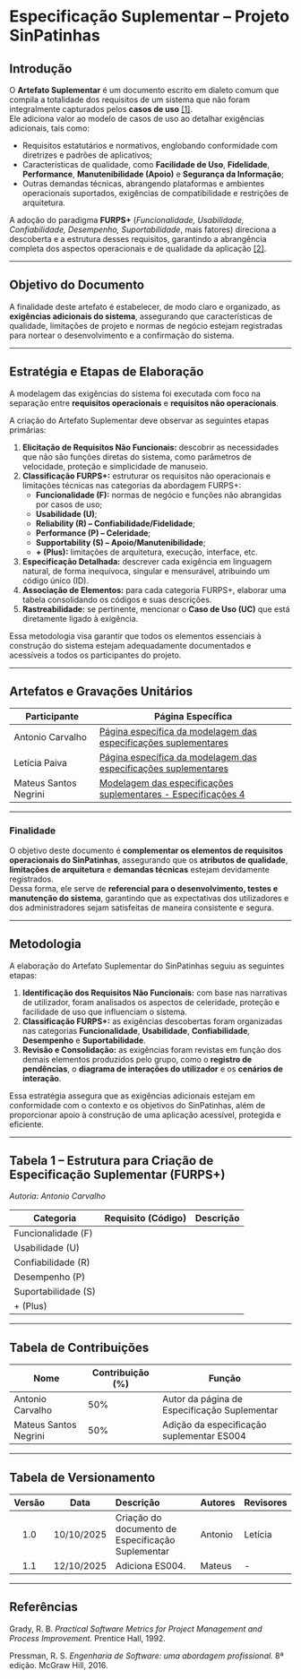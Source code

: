 # Especificação Suplementar – Projeto SinPatinhas

## Introdução

O **Artefato Suplementar** é um documento escrito em dialeto comum que compila a totalidade dos requisitos de um sistema que não foram integralmente capturados pelos **casos de uso** <a id="anchor_1" href="#REF1">[1]</a>.  
Ele adiciona valor ao modelo de casos de uso ao detalhar exigências adicionais, tais como:

- Requisitos estatutários e normativos, englobando conformidade com diretrizes e padrões de aplicativos;  
- Características de qualidade, como **Facilidade de Uso**, **Fidelidade**, **Performance**, **Manutenibilidade (Apoio)** e **Segurança da Informação**;  
- Outras demandas técnicas, abrangendo plataformas e ambientes operacionais suportados, exigências de compatibilidade e restrições de arquitetura.

A adoção do paradigma **FURPS+** (*Funcionalidade, Usabilidade, Confiabilidade, Desempenho, Suportabilidade*, mais fatores) direciona a descoberta e a estrutura desses requisitos, garantindo a abrangência completa dos aspectos operacionais e de qualidade da aplicação <a id="anchor_2" href="#REF2">[2]</a>.

---

## Objetivo do Documento

A finalidade deste artefato é estabelecer, de modo claro e organizado, as **exigências adicionais do sistema**, assegurando que características de qualidade, limitações de projeto e normas de negócio estejam registradas para nortear o desenvolvimento e a confirmação do sistema.

---

## Estratégia e Etapas de Elaboração

A modelagem das exigências do sistema foi executada com foco na separação entre **requisitos operacionais** e **requisitos não operacionais**.

A criação do Artefato Suplementar deve observar as seguintes etapas primárias:

1. **Elicitação de Requisitos Não Funcionais:** descobrir as necessidades que não são funções diretas do sistema, como parâmetros de velocidade, proteção e simplicidade de manuseio.  
2. **Classificação FURPS+:** estruturar os requisitos não operacionais e limitações técnicas nas categorias da abordagem FURPS+:  
   - **Funcionalidade (F):** normas de negócio e funções não abrangidas por casos de uso;  
   - **Usabilidade (U)**;  
   - **Reliability (R) – Confiabilidade/Fidelidade**;  
   - **Performance (P) – Celeridade**;  
   - **Supportability (S) – Apoio/Manutenibilidade**;  
   - **+ (Plus):** limitações de arquitetura, execução, interface, etc.  
3. **Especificação Detalhada:** descrever cada exigência em linguagem natural, de forma inequívoca, singular e mensurável, atribuindo um código único (ID).  
4. **Associação de Elementos:** para cada categoria FURPS+, elaborar uma tabela consolidando os códigos e suas descrições.  
5. **Rastreabilidade:** se pertinente, mencionar o **Caso de Uso (UC)** que está diretamente ligado à exigência.

Essa metodologia visa garantir que todos os elementos essenciais à construção do sistema estejam adequadamente documentados e acessíveis a todos os participantes do projeto.

---

## Artefatos e Gravações Unitários

| **Participante** | **Página Específica** |
|------------------|------------------------|
| Antonio Carvalho | [Página específica da modelagem das especificações suplementares](/modelagem/gravacoes/antonio/especificacao.md) |
| Letícia Paiva | [Página específica da modelagem das especificações suplementares](/modelagem/gravacoes/leticia/especificacao.md) |
| Mateus Santos Negrini | [Modelagem das especificações suplementares - Especificações 4](/modelagem/gravacoes/mateus/especificacao.md) |

---

### Finalidade

O objetivo deste documento é **complementar os elementos de requisitos operacionais do SinPatinhas**, assegurando que os **atributos de qualidade**, **limitações de arquitetura** e **demandas técnicas** estejam devidamente registrados.  
Dessa forma, ele serve de **referencial para o desenvolvimento, testes e manutenção do sistema**, garantindo que as expectativas dos utilizadores e dos administradores sejam satisfeitas de maneira consistente e segura.

---

## Metodologia

A elaboração do Artefato Suplementar do SinPatinhas seguiu as seguintes etapas:

1. **Identificação dos Requisitos Não Funcionais:** com base nas narrativas de utilizador, foram analisados os aspectos de celeridade, proteção e facilidade de uso que influenciam o sistema.  
2. **Classificação FURPS+:** as exigências descobertas foram organizadas nas categorias **Funcionalidade**, **Usabilidade**, **Confiabilidade**, **Desempenho** e **Suportabilidade**.  
3. **Revisão e Consolidação:** as exigências foram revistas em função dos demais elementos produzidos pelo grupo, como o **registro de pendências**, o **diagrama de interações do utilizador** e os **cenários de interação**.

Essa estratégia assegura que as exigências adicionais estejam em conformidade com o contexto e os objetivos do SinPatinhas, além de proporcionar apoio à construção de uma aplicação acessível, protegida e eficiente.

---

## Tabela 1 – Estrutura para Criação de Especificação Suplementar (FURPS+)
*Autoria: Antonio Carvalho*

| **Categoria** | **Requisito (Código)** | **Descrição** |
|----------------|------------------------|----------------|
| Funcionalidade (F) | | |
| Usabilidade (U) | | |
| Confiabilidade (R) | | |
| Desempenho (P) | | |
| Suportabilidade (S) | | |
| + (Plus) | | |

---

## Tabela de Contribuições

| **Nome** | **Contribuição (%)** | **Função** |
|-----------|----------------------|-------------|
| Antonio Carvalho | 50% | Autor da página de Especificação Suplementar |
| Mateus Santos Negrini   | 50% | Adição da especificação suplementar ES004 | 


---

## Tabela de Versionamento

| **Versão** | **Data** | **Descrição** | **Autores** | **Revisores** |
|:----------:|:---------:|:---------------|:-------------|:---------------|
| 1.0 | 10/10/2025 | Criação do documento de Especificação Suplementar | Antonio | Letícia |
| 1.1    | 12/10/2025 | Adiciona ES004.| Mateus | - |


---

## Referências

Grady, R. B. *Practical Software Metrics for Project Management and Process Improvement.* Prentice Hall, 1992.

Pressman, R. S. *Engenharia de Software: uma abordagem profissional.* 8ª edição. McGraw Hill, 2016.
